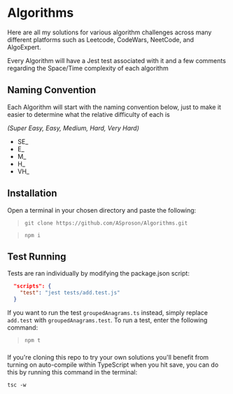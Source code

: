 # Algorithms

Here are all my solutions for various algorithm challenges across many different platforms such as Leetcode, CodeWars, NeetCode, and AlgoExpert.

Every Algorithm will have a Jest test associated with it and a few comments regarding the Space/Time complexity of each algorithm

## Naming Convention

Each Algorithm will start with the naming convention below, just to make it easier to determine what the relative difficulty of each is

_(Super Easy, Easy, Medium, Hard, Very Hard)_

- SE\_
- E\_
- M\_
- H\_
- VH\_

## Installation

Open a terminal in your chosen directory and paste the following:

> `git clone https://github.com/ASproson/Algorithms.git`

> `npm i`

## Test Running

Tests are ran individually by modifying the package.json script:

```JSON
  "scripts": {
    "test": "jest tests/add.test.js"
  }
```

If you want to run the test `groupedAnagrams.ts` instead, simply replace `add.test` with `groupedAnagrams.test`. To run a test, enter the following command:

> `npm t`

###

If you're cloning this repo to try your own solutions you'll benefit from turning on auto-compile within TypeScript when you hit save, you can do this by running this command in the terminal:

`tsc -w`

